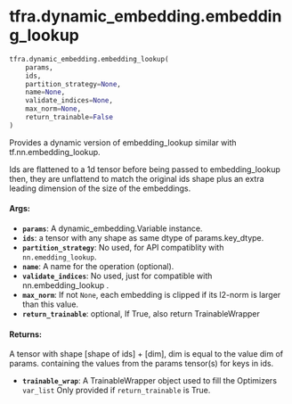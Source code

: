 <div itemscope itemtype="http://developers.google.com/ReferenceObject">
<meta itemprop="name" content="tfra.dynamic_embedding.embedding_lookup" />
<meta itemprop="path" content="Stable" />
</div>

# tfra.dynamic_embedding.embedding_lookup

``` python
tfra.dynamic_embedding.embedding_lookup(
    params,
    ids,
    partition_strategy=None,
    name=None,
    validate_indices=None,
    max_norm=None,
    return_trainable=False
)
```

Provides a dynamic version of embedding_lookup
  similar with tf.nn.embedding_lookup.

Ids are flattened to a 1d tensor before being passed to embedding_lookup
then, they are unflattend to match the original ids shape plus an extra
leading dimension of the size of the embeddings.

#### Args:

* <b>`params`</b>: A dynamic_embedding.Variable instance.
* <b>`ids`</b>: a tensor with any shape as same dtype of params.key_dtype.
* <b>`partition_strategy`</b>: No used, for API compatiblity with `nn.emedding_lookup`.
* <b>`name`</b>: A name for the operation (optional).
* <b>`validate_indices`</b>: No used, just for compatible with nn.embedding_lookup .
* <b>`max_norm`</b>: If not `None`, each embedding is clipped if its l2-norm is larger
    than this value.
* <b>`return_trainable`</b>: optional, If True, also return TrainableWrapper

#### Returns:

A tensor with shape [shape of ids] + [dim],
  dim is equal to the value dim of params.
  containing the values from the params tensor(s) for keys in ids.
* <b>`trainable_wrap`</b>:     A TrainableWrapper object used to fill the Optimizers `var_list`
      Only provided if `return_trainable` is True.